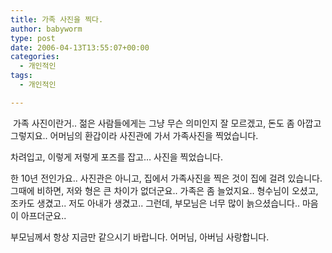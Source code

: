 ```yaml
---
title: 가족 사진을 찍다.
author: babyworm
type: post
date: 2006-04-13T13:55:07+00:00
categories:
  - 개인적인
tags:
  - 개인적인

---
```

&nbsp;가족 사진이란거..
젊은 사람들에게는 그냥 무슨 의미인지 잘 모르겠고, 돈도 좀 아깝고 그렇지요..
어머님의 환갑이라 사진관에 가서 가족사진을 찍었습니다.

차려입고, 이렇게 저렇게 포즈를 잡고&#8230;
사진을 찍었습니다.

한 10년 전인가요.. 사진관은 아니고, 집에서 가족사진을 찍은 것이 집에 걸려 있습니다.
그때에 비하면, 저와 형은 큰 차이가 없더군요.. 가족은 좀 늘었지요.. 형수님이 오셨고, 조카도 생겼고.. 저도 아내가 생겼고..
그런데, 부모님은 너무 많이 늙으셨습니다..
마음이 아프더군요..

부모님께서 항상 지금만 같으시기 바랍니다. 어머님, 아버님 사랑합니다.